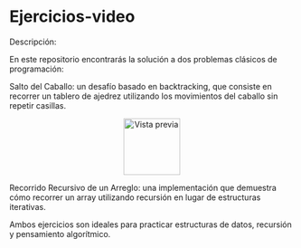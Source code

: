 # Ejercicios-video
Descripción:

En este repositorio encontrarás la solución a dos problemas clásicos de programación:

Salto del Caballo: un desafío basado en backtracking, que consiste en recorrer un tablero de ajedrez utilizando los movimientos del caballo sin repetir casillas.

<p align="center">
  <img src="https://i.pinimg.com/736x/e3/27/9a/e3279a7d95546bc701106cbf13e02625.jpg" alt="Vista previa" width="100"/>
</p>

Recorrido Recursivo de un Arreglo: una implementación que demuestra cómo recorrer un array utilizando recursión en lugar de estructuras iterativas.

Ambos ejercicios son ideales para practicar estructuras de datos, recursión y pensamiento algorítmico.
